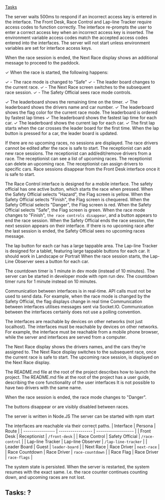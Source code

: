 [Tasks](#tasks)

The server waits 500ms to respond if an incorrect access key is entered in the interface.
The Front Desk, Race Control and Lap-line Tracker require access codes to function correctly.
The interface re-prompts the user to enter a correct access key when an incorrect access key is inserted.
The environment variable access codes match the accepted access codes entered into the interfaces.
The server will not start unless environment variables are set for interface access keys.

When the race session is ended, the Next Race display shows an additional message to proceed to the paddock.

✓ When the race is started, the following happens:

✓ - The race mode is changed to "Safe"
✓ - The leader board changes to the current race.
✓ - The Next Race screen switches to the subsequent race session.
✓ - The Safety Official sees race mode controls.

✓ The leaderboard shows the remaining time on the timer.
✓ The leaderboard shows the drivers name and car number.
✓ The leaderboard shows the flag color for the current race mode.
The leaderboard is ordered by fastest lap times
✓ The leaderboard shows the fastest lap time for each car.
✓ The leaderboard shows the current lap for each car.
✓ The first lap starts when the car crosses the leader board for the first time.
When the lap button is pressed for a car, the leader board is updated.

If there are no upcoming races, no sessions are displayed.
The race drivers cannot be edited after the race is safe to start.
The receptionist can add new race sessions.
The receptionist can add/edit/remove drivers from a race.
The receptionist can see a list of upcoming races.
The receptionist can delete an upcoming race.
The receptionist can assign drivers to specific cars.
Race sessions disappear from the Front Desk interface once it is safe to start.

The Race Control interface is designed for a mobile interface.
The safety official has one active button, which starts the race when pressed.
When the Safety Official selects "Hazard", the Flag screen is yellow.
When the Safety Official selects "Finish", the Flag screen is chequered.
When the Safety Official selects "Danger", the Flag screen is red.
When the Safety Official selects "Safe", the Flag screen is green.
When the race mode changes to "Finish", `the race controls disappear`, and a button appears to end the race session.
When the Safety Official ends the race session, the next session appears on their interface.
If there is no upcoming race after the last session is ended, the Safety Official sees no upcoming races message.

The lap button for each car has a large tappable area.
The Lap-line Tracker is designed for a tablet, featuring large tappable buttons for each car.
It should work in Landscape or Portrait
When the race session starts, the Lap-Line Observer sees a button for each car.

The countdown timer is 1 minute in dev mode (instead of 10 minutes).
The server can be started in developer mode with npm run dev.
The countdown timer runs for 1 minute instead on 10 minutes.

Communication between interfaces is in real-time. API calls must not be used to send data.
For example, when the race mode is changed by the Safety Official, the flag displays change in real time
Communication between interfaces utilises messages sent via Socket.IO.
Communication between the interfaces certainly does not use a polling convention.

The interfaces are reachable by devices on other networks (not just localhost).
The interfaces must be reachable by devices on other networks. For example, the interface must be reachable from a mobile phone browser, while the server and interfaces are served from a computer.

The Next Race display shows the drivers names, and the cars they're assigned to.
The Next Race display switches to the subsequent race, once the current race is safe to start.
The upcoming race session, is displayed on the Next Race display.

The README.md file at the root of the project describes how to launch the project.
The README.md file at the root of the project has a user guide, describing the core functionality of the user interfaces
It is not possible to have two drivers with the same name.

When the race session is ended, the race mode changes to "Danger".

The buttons disappear or are visibly disabled between races.

The server is written in Node.JS
The server can be started with npm start

The interfaces are reachable via their correct paths.
| Interface | Persona | Route |
| ---------------- | ----------------- | ------------------- |
| Front Desk | Receptionist | `/front-desk` |
| Race Control | Safety Official | `/race-control` |
| Lap-line Tracker | Lap-line Observer | `/lap-line-tracker` |
| Leader Board | Guest | `leader-board` |
| Next Race | Race Driver | `next-race` |
| Race Countdown | Race Driver | `race-countdown` |
| Race Flag | Race Driver | `race-flags` |

The system state is persisted.
When the server is restarted, the system resumes with the exact same. I.e. the race counter continues counting down, and upcoming races are not lost.

## Tasks: ?
